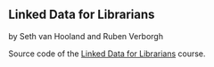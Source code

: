 ## Linked Data for Librarians
by Seth van Hooland and Ruben Verborgh

Source code of the [Linked Data for Librarians](http://course.freeyourmetadata.org/) course.
